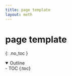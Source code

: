 ```yaml
---
title: page template
layout: meth
---
```

# page template
{: .no_toc }

<details open markdown="block">
  <summary>
    Outline
  </summary>
- TOC
{:toc}
</details>